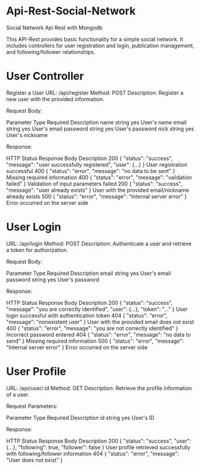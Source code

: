 # Api-Rest-Social-Network
Social Network Api Rest with Mongodb

This API-Rest provides basic functionality for a simple social network. It includes controllers for user registration and login, publication management, and following/follower relationships.

# User Controller

Register a User
URL: /api/register
Method: POST
Description: Register a new user with the provided information.

Request Body:

Parameter	Type	Required	Description
name	string	yes	User's name
email	string	yes	User's email
password	string	yes	User's password
nick	string	yes	User's nickname

Response:

HTTP Status	Response Body	Description
200	{ "status": "success", "message": "user successfully registered", "user": {...} }	User registration successful
400	{ "status": "error", "message": "no data to be sent" }	Missing required information
400	{ "status": "error", "message": "validation failed" }	Validation of input parameters failed
200	{ "status": "success", "message": "user already exists" }	User with the provided email/nickname already exists
500	{ "status": "error", "message": "Internal server error" }	Error occurred on the server side

# User Login
URL: /api/login
Method: POST
Description: Authenticate a user and retrieve a token for authorization.

Request Body:

Parameter	Type	Required	Description
email	string	yes	User's email
password	string	yes	User's password

Response:

HTTP Status	Response Body	Description
200	{ "status": "success", "message": "you are correctly identified", "user": {...}, "token": "..." }	User login successful with authentication token
404	{ "status": "error", "message": "nonexistent user" }	User with the provided email does not exist
400	{ "status": "error", "message": "you are not correctly identified" }	Incorrect password entered
404	{ "status": "error", "message": "no data to send" }	Missing required information
500	{ "status": "error", "message": "Internal server error" }	Error occurred on the server side

# User Profile
URL: /api/user/:id
Method: GET
Description: Retrieve the profile information of a user.

Request Parameters:

Parameter	Type	Required	Description
id	string	yes	User's ID

Response:

HTTP Status	Response Body	Description
200	{ "status": "success", "user": {...}, "following": true, "follower": false }	User profile retrieved successfully with following/follower information
404	{ "status": "error", "message": "User does not exist" }	

